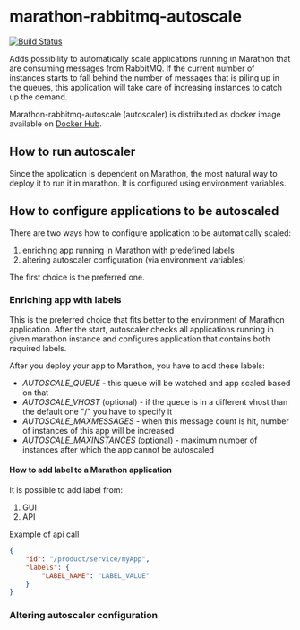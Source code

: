 # marathon-rabbitmq-autoscale
[![Build Status](https://travis-ci.org/alenkacz/marathon-rabbitmq-autoscale.svg?branch=master)](https://travis-ci.org/alenkacz/marathon-rabbitmq-autoscale)

Adds possibility to automatically scale applications running in Marathon that are consuming messages from RabbitMQ. If the current number of instances starts to fall behind the number of messages that is piling up in the queues, this application will take care of increasing instances to catch up the demand.

Marathon-rabbitmq-autoscale (autoscaler) is distributed as docker image available on [Docker Hub](https://hub.docker.com/r/alenkacz/marathon-rabbitmq-autoscale/).

## How to run autoscaler
Since the application is dependent on Marathon, the most natural way to deploy it to run it in marathon. It is configured using environment variables.

## How to configure applications to be autoscaled
There are two ways how to configure application to be automatically scaled:

1. enriching app running in Marathon with predefined labels
2. altering autoscaler configuration (via environment variables)

The first choice is the preferred one.

### Enriching app with labels
This is the preferred choice that fits better to the environment of Marathon application. After the start, autoscaler checks all applications running in given marathon instance and configures application that contains both required labels.

After you deploy your app to Marathon, you have to add these labels:
- *AUTOSCALE_QUEUE* - this queue will be watched and app scaled based on that
- *AUTOSCALE_VHOST* (optional) - if the queue is in a different vhost than the default one "/" you have to specify it
- *AUTOSCALE_MAXMESSAGES* - when this message count is hit, number of instances of this app will be increased
- *AUTOSCALE_MAXINSTANCES* (optional) - maximum number of instances after which the app cannot be autoscaled

#### How to add label to a Marathon application
It is possible to add label from:

1. GUI
2. API

Example of api call

```json
{
    "id": "/product/service/myApp",
    "labels": {
        "LABEL_NAME": "LABEL_VALUE"
    }
}
```

### Altering autoscaler configuration
